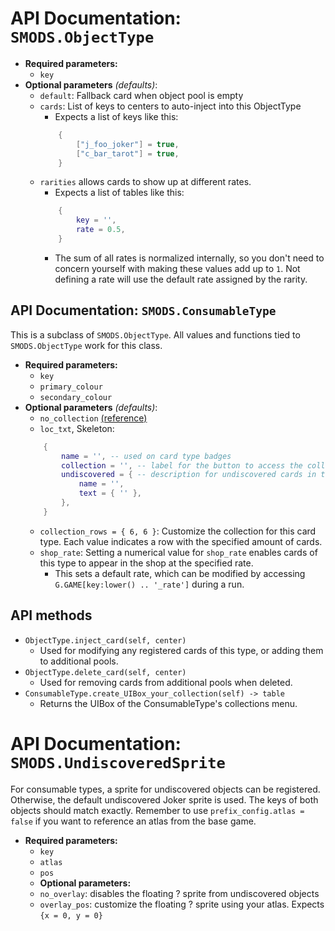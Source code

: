 # API Documentation: `SMODS.ObjectType`
- **Required parameters:**
	- `key`
- **Optional parameters** *(defaults)*:
	- `default`: Fallback card when object pool is empty
	- `cards`: List of keys to centers to auto-inject into this ObjectType
		-  Expects a list of keys like this:
		```lua
			{
				["j_foo_joker"] = true,
				["c_bar_tarot"] = true,
			}
		```
	- `rarities` allows cards to show up at different rates.
		-  Expects a list of tables like this:
		```lua
			{
				key = '',
				rate = 0.5,
			}
		```
		- The sum of all rates is normalized internally, so you don't need to concern yourself with making these values add up to `1`. Not defining a rate will use the default rate assigned by the rarity. 

## API Documentation: `SMODS.ConsumableType`
This is a subclass of `SMODS.ObjectType`. All values and functions tied to `SMODS.ObjectType` work for this class. 
- **Required parameters:**
	- `key`
	- `primary_colour`
	- `secondary_colour`
- **Optional parameters** *(defaults)*:
	- `no_collection` [(reference)](https://github.com/Steamodded/smods/wiki/API-Documentation#common-parameters)
	- `loc_txt`, Skeleton:
	```lua
		{
			name = '', -- used on card type badges
			collection = '', -- label for the button to access the collection
			undiscovered = { -- description for undiscovered cards in the collection
				name = '',
				text = { '' },
			},
		}
	```
	- `collection_rows = { 6, 6 }`: Customize the collection for this card type. Each value indicates a row with the specified amount of cards.
	- `shop_rate`: Setting a numerical value for `shop_rate` enables cards of this type to appear in the shop at the specified rate.
		- This sets a default rate, which can be modified by accessing `G.GAME[key:lower() .. '_rate']` during a run.

## API methods
- `ObjectType.inject_card(self, center)`
	- Used for modifying any registered cards of this type, or adding them to additional pools.
- `ObjectType.delete_card(self, center)`
	- Used for removing cards from additional pools when deleted.
- `ConsumableType.create_UIBox_your_collection(self) -> table`
	- Returns the UIBox of the ConsumableType's collections menu. 

# API Documentation: `SMODS.UndiscoveredSprite`
For consumable types, a sprite for undiscovered objects can be registered. Otherwise, the default undiscovered Joker sprite is used. The keys of both objects should match exactly. Remember to use `prefix_config.atlas = false` if you want to reference an atlas from the base game.
- **Required parameters:**
	- `key`
	- `atlas`
	- `pos`
   - **Optional parameters:**
  	- `no_overlay`: disables the floating ? sprite from undiscovered objects
  	- `overlay_pos`: customize the floating ? sprite using your atlas. Expects `{x = 0, y = 0}`

